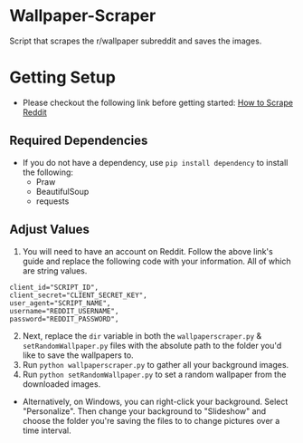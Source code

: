 # Wallpaper-Scraper
Script that scrapes the r/wallpaper subreddit and saves the images.

# Getting Setup
- Please checkout the following link before getting started: [How to Scrape Reddit](https://www.storybench.org/how-to-scrape-reddit-with-python/)
## Required Dependencies
- If you do not have a dependency, use `pip install dependency` to install the following:
  - Praw
  - BeautifulSoup
  - requests
## Adjust Values
1. You will need to have an account on Reddit. Follow the above link's guide and replace the following code with your information. All of which are string values. 

```
client_id="SCRIPT_ID",
client_secret="CLIENT_SECRET_KEY",
user_agent="SCRIPT_NAME",
username="REDDIT_USERNAME",
password="REDDIT_PASSWORD",
```

2. Next, replace the `dir` variable in both the `wallpaperscraper.py` & `setRandomWallpaper.py` files with the absolute path to the folder you'd like to save the wallpapers to. 
3. Run `python wallpaperscraper.py` to gather all your background images.
4. Run `python setRandomWallpaper.py` to set a random wallpaper from the downloaded images.
  - Alternatively, on Windows, you can right-click your background. Select "Personalize". Then change your background to "Slideshow" and choose the folder you're saving the files to to change pictures over a time interval. 
